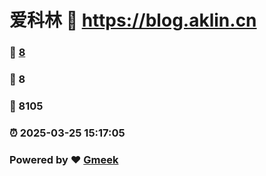 # 爱科林 :link: https://blog.aklin.cn 
### :page_facing_up: [8](https://blog.aklin.cn/tag.html) 
### :speech_balloon: 8 
### :hibiscus: 8105 
### :alarm_clock: 2025-03-25 15:17:05 
### Powered by :heart: [Gmeek](https://github.com/Meekdai/Gmeek)
